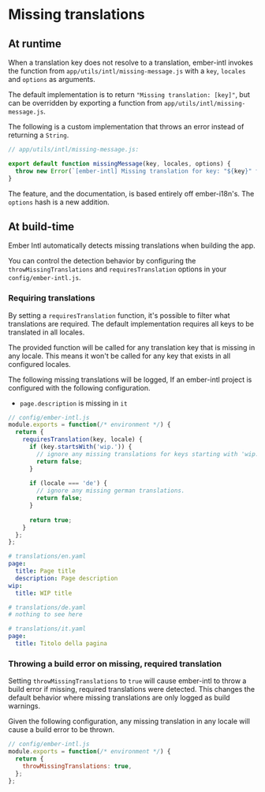 
# Missing translations

## At runtime

When a translation key does not resolve to a translation, ember-intl invokes the function from `app/utils/intl/missing-message.js` with a `key`, `locales` and `options` as arguments.

The default implementation is to return `"Missing translation: [key]"`, but can be overridden by exporting a function from `app/utils/intl/missing-message.js`.

The following is a custom implementation that throws an error instead of returning a `String`.

```js
// app/utils/intl/missing-message.js:

export default function missingMessage(key, locales, options) {
  throw new Error(`[ember-intl] Missing translation for key: "${key}" for locales: "${locales}"`);
}
```

The feature, and the documentation, is based entirely off ember-i18n's. The `options` hash is a new addition.

## At build-time

Ember Intl automatically detects missing translations when building the app.

You can control the detection behavior by configuring the `throwMissingTranslations` and `requiresTranslation` options in your `config/ember-intl.js`.

### Requiring translations

By setting a `requiresTranslation` function, it's possible to filter what translations are required.
The default implementation requires all keys to be translated in all locales.

The provided function will be called for any translation key that is missing in any locale.
This means it won't be called for any key that exists in all configured locales.

The following missing translations will be logged, If an ember-intl project is configured with the following configuration.

* `page.description` is missing in `it`

```js
// config/ember-intl.js
module.exports = function(/* environment */) {
  return {
    requiresTranslation(key, locale) {
      if (key.startsWith('wip.')) {
        // ignore any missing translations for keys starting with 'wip.'.
        return false;
      }
      
      if (locale === 'de') {
        // ignore any missing german translations.
        return false;
      }
      
      return true;
    }
  };
};
```


```yaml
# translations/en.yaml
page:
  title: Page title
  description: Page description
wip:
  title: WIP title

# translations/de.yaml
# nothing to see here

# translations/it.yaml
page:
  title: Titolo della pagina
```

### Throwing a build error on missing, required translation

Setting `throwMissingTranslations` to `true` will cause ember-intl to throw a build error if missing, required translations were detected.
This changes the default behavior where missing translations are only logged as build warnings.

Given the following configuration, any missing translation in any locale will cause a build error to be thrown.

```js
// config/ember-intl.js
module.exports = function(/* environment */) {
  return {
    throwMissingTranslations: true,
  };
};
```

